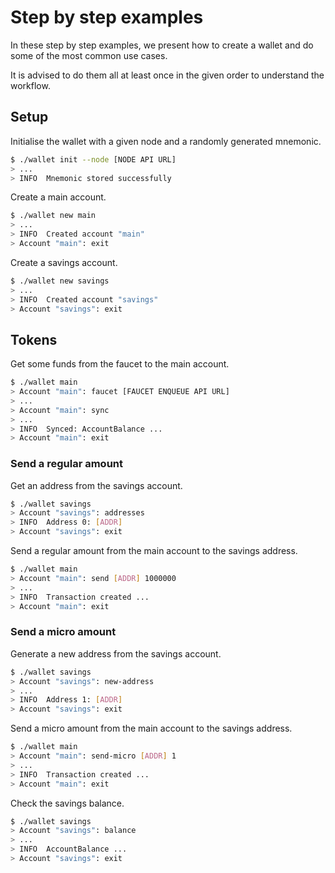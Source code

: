 # Step by step examples

In these step by step examples, we present how to create a wallet and do some of the most common use cases.

It is advised to do them all at least once in the given order to understand the workflow.

## Setup

Initialise the wallet with a given node and a randomly generated mnemonic.
```sh
$ ./wallet init --node [NODE API URL]
> ...
> INFO  Mnemonic stored successfully
```

Create a main account.
```sh
$ ./wallet new main
> ...
> INFO  Created account "main"
> Account "main": exit
```

Create a savings account.
```sh
$ ./wallet new savings
> ...
> INFO  Created account "savings"
> Account "savings": exit
```

## Tokens

Get some funds from the faucet to the main account.
```sh
$ ./wallet main
> Account "main": faucet [FAUCET ENQUEUE API URL]
> ...
> Account "main": sync
> ...
> INFO  Synced: AccountBalance ...
> Account "main": exit
```

### Send a regular amount

Get an address from the savings account.
```sh
$ ./wallet savings
> Account "savings": addresses
> INFO  Address 0: [ADDR]
> Account "savings": exit
```

Send a regular amount from the main account to the savings address.
```sh
$ ./wallet main
> Account "main": send [ADDR] 1000000
> ...
> INFO  Transaction created ...
> Account "main": exit
```

### Send a micro amount

Generate a new address from the savings account.
```sh
$ ./wallet savings
> Account "savings": new-address
> ...
> INFO  Address 1: [ADDR]
> Account "savings": exit
```

Send a micro amount from the main account to the savings address.
```sh
$ ./wallet main
> Account "main": send-micro [ADDR] 1
> ...
> INFO  Transaction created ...
> Account "main": exit
```

Check the savings balance.
```sh
$ ./wallet savings
> Account "savings": balance
> ...
> INFO  AccountBalance ...
> Account "savings": exit
```
